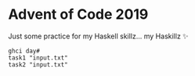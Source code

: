 # Advent of Code 2019

Just some practice for my Haskell skillz... my Haskillz ✨

```
ghci day#
task1 "input.txt"
task2 "input.txt"
```

